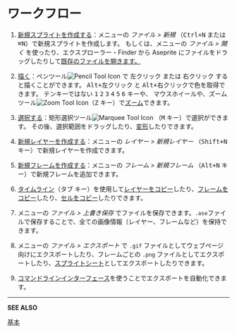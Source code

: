 # ワークフロー

1. [新規スプライトを作成する](new-sprite.md)：メニューの *ファイル > 新規* （<kbd>Ctrl+N</kbd> または <kbd>⌘N</kbd>）で新規スプライトを作成します。
   もしくは、メニューの *ファイル > 開く* を使ったり、エクスプローラー・Finder から Aseprite にファイルをドラッグしたりして[既存のファイルを開きます。](open.md)

1. [描く](drawing.md)：ペンツール![Pencil Tool Icon](tools/pencil-tool.png) で <kbd>左クリック</kbd> または <kbd>右クリック</kbd> すると描くことができます。
   <kbd>Alt+左クリック</kbd> と <kbd>Alt+右クリック</kbd>で色を取得できます。
   テンキーではない <kbd>1</kbd> <kbd>2</kbd> <kbd>3</kbd> <kbd>4</kbd> <kbd>5</kbd> <kbd>6</kbd> キーや、
   マウスホイールや、ズームツール![Zoom Tool Icon](tools/zoom-tool.png)（<kbd>Z</kbd> キー）で[ズーム](zoom.md)できます。

1. [選択する](selecting.md)：矩形選択ツール![Marquee Tool Icon](tools/marquee-tool.png) （<kbd>M</kbd> キー）で選択ができます。
   その後、選択範囲をドラッグしたり、[変形](transformations.md)したりできます。

1. [新規レイヤーを作成する](layers.md)：メニューの *レイヤー > 新規レイヤー* （<kbd>Shift+N</kbd> キー）で新規レイヤーを作成できます。

1. [新規フレームを作成する](animation.md)：メニューの *フレーム > 新規フレーム* （<kbd>Alt+N</kbd> キー）で新規フレームを追加できます。

1. [タイムライン](timeline.md)（<kbd>タブ</kbd> キー）を使用して[レイヤーをコピー](copy-layers.md)したり、[フレームをコピー](copy-frames.md)したり、[セルをコピー](copy-cels.md)したりできます。

1. メニューの *ファイル > 上書き保存* でファイルを保存できます。`.ase`ファイルで保存することで、全ての画像情報（レイヤー、フレームなど）を保持できます。

1. メニューの *ファイル > エクスポート* で `.gif` ファイルとしてウェブページ向けにエクスポートしたり、フレームごとの `.png` ファイルとしてエクスポートしたり、[スプライトシート](sprite-sheet.md)としてエクスポートしたりできます。

1. [コマンドラインインターフェース](cli.md)を使うことでエクスポートを自動化できます。

---

**SEE ALSO**

[基本](basics.md)
